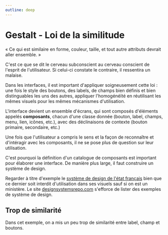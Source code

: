 ```yaml
---
outline: deep
---
```


<script setup lang="ts">
import FormulaireSimilitude from "../utils/FormulaireSimilitude.vue"

</script>

# Gestalt - Loi de la similitude

« Ce qui est similaire en forme, couleur, taille, et tout autre attributs
devrait aller ensemble. »

C'est ce que se dit le cerveau subconscient au cerveau conscient de l'esprit de
l'utilisateur. Si celui-ci constate le contraire, il ressentira un malaise.

Dans les interfaces, il est important d'appliquer soigneusement cette loi : une
fois le style des boutons, des labels, de champs bien définis et bien
distinguables les uns des autres, appliquer l'homogénéïté en réutilisant les
mêmes visuels pour les mêmes mécanismes d'utilisation.

L'interface devient un ensemble d'écrans, qui sont composés d'éléments appelés
**composants**, chacun d'une classe donnée (bouton, label, champs, menu, lien,
icônes, etc.), avec des déclinaisons de contexte (bouton primaire, secondaire,
etc.)

Une fois que l'utilisateur a compris le sens et la façon de reconnaître et
d'intéragir avec les composants, il ne se pose plus de question sur leur
utilisation.

C'est pourquoi la définition d'un catalogue de composants est important pour
élaborer une interface. De manière plus large, il faut construire un système de
design.

Regarder à titre d'exemple le
[système de design de l'état français](https://www.systeme-de-design.gouv.fr/)
bien que ce dernier soit interdit d'utilisation dans ses visuels sauf si on est
un ministère. Le site [designsystemsrepo.com](https://designsystemsrepo.com)
s'efforce de lister des exemples de système de design.

## Trop de similarité

Dans cet exemple, on a mis un peu trop de similarité entre label, champ et
boutons.

<FormulaireSimilitude />
